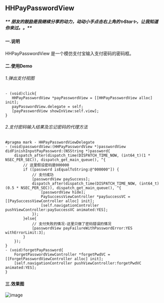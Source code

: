## HHPayPasswordView

##### ** 朋友的鼓励是我继续分享的动力，动动小手点击右上角的✨Star✨，让我知道你来过。。**

#### 一.说明
HHPayPasswordView 是一个模仿支付宝输入支付密码的密码框。

#### 二.使用Demo

###### 1.弹出支付视图
```
- (void)click{
   HHPayPasswordView *payPasswordView = [[HHPayPasswordView alloc] init];
   payPasswordView.delegate = self;
   [payPasswordView showInView:self.view];
}
```
###### 2.支付密码输入结果及忘记密码的代理方法
```
#pragma mark - HHPayPasswordViewDelegate
- (void)passwordView:(HHPayPasswordView *)passwordView didFinishInputPayPassword:(NSString *)password{
    dispatch_after(dispatch_time(DISPATCH_TIME_NOW, (int64_t)(1 * NSEC_PER_SEC)), dispatch_get_main_queue(), ^{
        // 这里假设密码是000000
        if ([password isEqualToString:@"000000"]) {
            // 支付成功
            [passwordView paySuccess]; 
            dispatch_after(dispatch_time(DISPATCH_TIME_NOW, (int64_t)(0.5 * NSEC_PER_SEC)), dispatch_get_main_queue(), ^{
                [passwordView hide];
                PaySuccessViewController *paySuccessVC = [[PaySuccessViewController alloc] init];
                [self.navigationController pushViewController:paySuccessVC animated:YES];
            });
        }else{
            // 支付失败的情况-这里只做了密码错误的情况
            [passwordView payFailureWithPasswordError:YES withErrorLimit:3];
        }
    });
}
- (void)forgetPayPassword{
    ForgetPasswordViewController *forgetPwdVC = [[ForgetPasswordViewController alloc] init];
    [self.navigationController pushViewController:forgetPwdVC animated:YES];
}
```

#### 三.效果图

![image](https://github.com/zhangjiahuan8888/HHPayPasswordView/blob/master/HHPayPasswordView_gif.gif)
